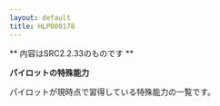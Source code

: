 ```yaml
---
layout: default
title: HLP000178
---
```

** 内容はSRC2.2.33のものです **

**パイロットの特殊能力**

パイロットが現時点で習得している特殊能力の一覧です。

